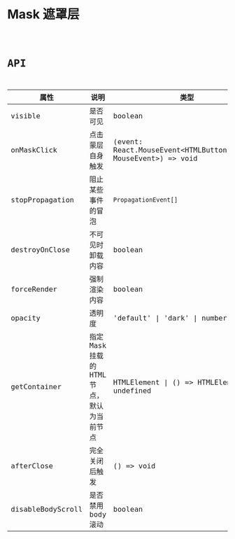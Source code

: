 # Mask 遮罩层

<code src="./demos/demo.tsx" />

# API

| 属性              | 说明                                       | 类型                                                             | 默认值    |
| ----------------- | ------------------------------------------ | -------------------- | --------- |
| visible           | 是否可见                                   | boolean                                                          | false     |
| onMaskClick       | 点击蒙层自身触发                           | (event: React.MouseEvent<HTMLButtonElement, MouseEvent>) => void | -         |
| stopPropagation   | 阻止某些事件的冒泡                                           | `PropagationEvent[]`                                            | `['click']` |
| destroyOnClose    | 不可见时卸载内容                           | boolean                                                          | false     |
| forceRender       | 强制渲染内容                               | boolean                                                          | false     |
| opacity           | 透明度                                     | 'default' \| 'dark' \| number                                    | 'default' |
| getContainer      | 指定 Mask 挂载的 HTML 节点，默认为当前节点 | HTMLElement \| () => HTMLElement \| undefined                    | undefined |
| afterClose        | 完全关闭后触发                             | () => void                                                       | -         |
| disableBodyScroll | 是否禁用 body 滚动                         | boolean                                                          | true      |
